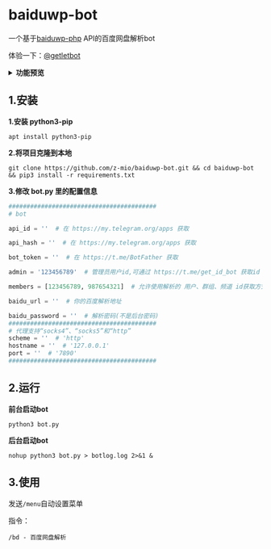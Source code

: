 # baiduwp-bot
一个基于[baiduwp-php](https://github.com/yuantuo666/baiduwp-php) API的百度网盘解析bot

体验一下：[@getletbot](https://t.me/getletbot)

<details>
<summary><b>功能预览</b></summary>

![enter description here](https://github.com/z-mio/baiduwp-bot/blob/f56f9b9912227d523942e0c732111759a7c7b7a0/image/1.png)

![enter description here](https://github.com/z-mio/baiduwp-bot/blob/f56f9b9912227d523942e0c732111759a7c7b7a0/image/2.png)

![enter description here](https://github.com/z-mio/baiduwp-bot/blob/f56f9b9912227d523942e0c732111759a7c7b7a0/image/3.png)

![enter description here](https://github.com/z-mio/baiduwp-bot/blob/f56f9b9912227d523942e0c732111759a7c7b7a0/image/4.png)

### 获取单个文件链接

![enter description here](https://github.com/z-mio/baiduwp-bot/blob/f56f9b9912227d523942e0c732111759a7c7b7a0/image/5.png)

### 获取当前文件夹下所有文件链接

![enter description here](https://github.com/z-mio/baiduwp-bot/blob/f56f9b9912227d523942e0c732111759a7c7b7a0/image/6.png)

![enter description here](https://github.com/z-mio/baiduwp-bot/blob/f56f9b9912227d523942e0c732111759a7c7b7a0/image/7.png)

![enter description here](https://github.com/z-mio/baiduwp-bot/blob/f56f9b9912227d523942e0c732111759a7c7b7a0/image/8.png)

</details>


## 1.安装


**1.安装 python3-pip**

```
apt install python3-pip
```


**2.将项目克隆到本地**
``` 
git clone https://github.com/z-mio/baiduwp-bot.git && cd baiduwp-bot && pip3 install -r requirements.txt
```

**3.修改 bot.py 里的配置信息**

``` python
#########################################
# bot

api_id = ''  # 在 https://my.telegram.org/apps 获取

api_hash = ''  # 在 https://my.telegram.org/apps 获取

bot_token = ''  # 在 https://t.me/BotFather 获取

admin = '123456789'  # 管理员用户id,可通过 https://t.me/get_id_bot 获取id

members = [123456789, 987654321]  # 允许使用解析的 用户、群组、频道 id获取方式同上（群组和频道id需要加上-100）

baidu_url = ''  # 你的百度解析地址

baidu_password = ''  # 解析密码(不是后台密码)
#########################################
# 代理支持“socks4”、“socks5”和“http”
scheme = ''  # 'http'
hostname = ''  # '127.0.0.1'
port = ''  # '7890'
#########################################
```

## 2.运行

**前台启动bot**

``` 
python3 bot.py
```


**后台启动bot**

``` 
nohup python3 bot.py > botlog.log 2>&1 &
```

## 3.使用

发送`/menu`自动设置菜单

指令：

``` 
/bd - 百度网盘解析
```